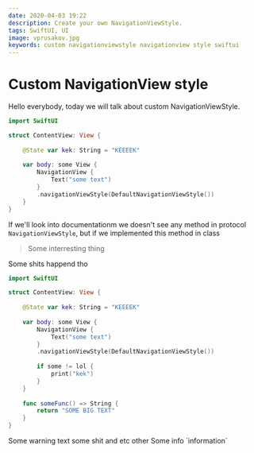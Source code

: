 ```yaml
---
date: 2020-04-03 19:22
description: Create your own NavigationViewStyle.
tags: SwiftUI, UI
image: vprusakov.jpg
keywords: custom navigationviewstyle navigationview style swiftui
---
```

# Custom NavigationView style

Hello everybody, today we will talk about custom NavigationViewStyle.

```swift
import SwiftUI

struct ContentView: View {
    
    @State var kek: String = "KEEEEK"
    
    var body: some View {
        NavigationView {
            Text("some text")
        }
        .navigationViewStyle(DefaultNavigationViewStyle())
    }
}
```
If we'll look into documentationm we doesn't see any method in protocol `NavigationViewStyle`, but if we implemented this method in class 

> Some interresting thing

<warning>

Some shits happend tho

```swift
import SwiftUI

struct ContentView: View {
    
    @State var kek: String = "KEEEEK"
    
    var body: some View {
        NavigationView {
            Text("some text")
        }
        .navigationViewStyle(DefaultNavigationViewStyle())
        
        if some != lol {
            print("kek")
        }
    }
    
    func someFunc() => String {
        return "SOME BIG TEXT"
    }
}
```
</warning>

<error>
    Some warning text
    some shit and etc other
</error>

<info>
Some info `information`
</info>
